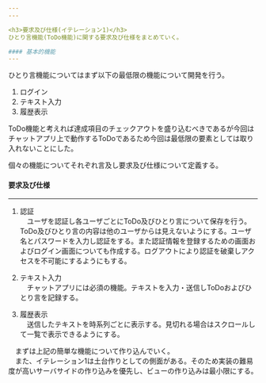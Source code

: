```yaml
---
---

<h3>要求及び仕様(イテレーション1)</h3>
ひとり言機能(ToDo機能)に関する要求及び仕様をまとめていく。

#### 基本的機能
---
```

ひとり言機能についてはまず以下の最低限の機能について開発を行う。

1. ログイン
1. テキスト入力
1. 履歴表示

ToDo機能と考えれば達成項目のチェックアウトを盛り込むべきであるが今回はチャットアプリ上で動作するToDoであるため今回は最低限の要素としては取り入れないことにした。

個々の機能についてそれぞれ言及し要求及び仕様について定義する。

#### 要求及び仕様
---

1. 認証  
　ユーザを認証し各ユーザごとにToDo及びひとり言について保存を行う。ToDo及びひとり言の内容は他のユーザからは見えないようにする。ユーザ名とパスワードを入力し認証をする。また認証情報を登録するための画面およびログイン画面についても作成する。ログアウトにより認証を破棄しアクセスを不可能にするようにもする。

1. テキスト入力  
　チャットアプリには必須の機能。テキストを入力・送信しToDoおよびひとり言を記録する。

1. 履歴表示  
　送信したテキストを時系列ごとに表示する。見切れる場合はスクロールして一覧で表示できるようにする。

　まずは上記の簡単な機能について作り込んでいく。  
　また、イテレーション1は土台作りとしての側面がある。そのため実装の難易度が高いサーバサイドの作り込みを優先し、ビューの作り込みは最小限にする。